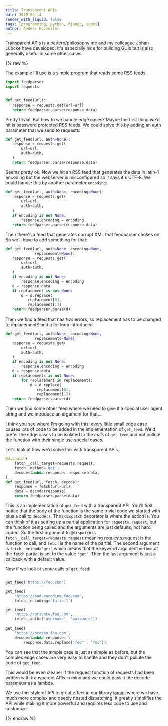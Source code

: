 ```yaml
---
title: Transparent APIs
date: 2020-09-14
render_with_liquid: false
tags: [programming, python, django, iommi]
author: Anders Hovmöller
---
```


Transparent APIs is a pattern/philosophy me and my colleague Johan Lübcke have developed. It's especially nice for building GUIs but is also generally useful in some other cases.

{% raw %}

The example I'll use is a simple program that reads some RSS feeds:

```python
import feedparser
import requests


def get_feed(url):
   response = requests.get(url=url)
   return feedparser.parse(response.data)
```

Pretty trivial. But how to we handle edge cases? Maybe the first thing we'd hit is password protected RSS feeds. We could solve this by adding an auth parameter that we send to requests:

```python
def get_feed(url, auth=None):
   response = requests.get(
       url=url,
       auth=auth,
   )
   return feedparser.parse(response.data)
```


Seems pretty ok. Now we hit an RSS feed that generates the data in latin-1 encoding but the webserver is misconfigured so it says it's UTF-8. We could handle this by another parameter `encoding`:


```python
def get_feed(url, auth=None, encoding=None):
   response = requests.get(
       url=url,
       auth=auth,
   )
   if encoding is not None:
       response.encoding = encoding
   return feedparser.parse(response.data)
```

Then there's a feed that generates corrupt XML that feedparser chokes on. So we'll have to add something for that:

````python
def get_feed(url, auth=None, encoding=None,
             replacement=None):
   response = requests.get(
       url=url,
       auth=auth,
   )
   if encoding is not None:
       response.encoding = encoding
   d = response.data
   if replacement is not None:
       d = d.replace(
          replacement[0],
          replacement[1])
   return feedparser.parse(d)
````

Then we find a feed that has *two* errors, so replacement has to be changed to replacementS and a for loop introduced.
 
 
```python
def get_feed(url, auth=None, encoding=None,
             replacements=None):
   response = requests.get(
       url=url,
       auth=auth,
   )
   if encoding is not None:
       response.encoding = encoding
   d = response.data
   if replacements is not None:
       for replacement in replacements:
           d = d.replace(
              replacement[0],
              replacement[1])
   return feedparser.parse(d)
```
 
Then we find some other feed where we need to give it a special user agent string and we introduce an argument for that...

I think you see where I'm going with this: every little small edge case causes lots of code to be added in the implementation of `get_feed`. We'd prefer the edge cases to be isolated to the *calls* of `get_feed` and not pollute the function with their single use special cases.

Let's look at how we'd solve this with transparent APIs.


```python
@dispatch(
    fetch__call_target=requests.request,
    fetch__method='get',
    decode=lambda response: response.data,
)
def get_feed(url, fetch, decode):
    response = fetch(url=url)
    data = decode(response)
    return feedparser.parse(data)
```


This is an implementation of `get_feed` with a transparent API. You'll first notice that the body of the function is the same trivial code we started with plus a call to `decode()`. The `@dispatch` decorator is where the action is. You can think of it as setting up a partial application for `requests.request`, but the function being called and the arguments are just defaults, not hard coded. So the first argument to `@dispatch` is `fetch__call_target=requests.request` meaning requests.request is the function to call, and `fetch` is the name of the partial. The second argument is `fetch__method='get'` which means that the keyword argument `method` of the `fetch` partial is set to the value `'get'`. Then the last argument is just a callback with a default value.

Now if we look at some calls of `get_feed`:

```python

get_feed('https://foo.com')

get_feed(
    'https://bad-encoding.foo.com',
    fetch__encoding='latin-1')

get_feed(
    'https://private.foo.com',
    fetch__auth=('username', 'password'))

get_feed(
    'https://broken.foo.com',
    decode=lambda response: \
        response.data.replace('foo"', 'foo'))
```

You can see that the simple case is just as simple as before, but the complex edge cases are very easy to handle and they don't pollute the code of `get_feed`.

This would be even cleaner if the request function of requests had been written with transparent APIs in mind and we could pass it the decode parameter as a lambda. 

We use this style of API to great effect in our library [iommi](http://iommi.rocks) where we have much more complex and deeply nested dispatching. It greatly simplifies the API while making it more powerful and requires less code to use and customize.

{% endraw %}
